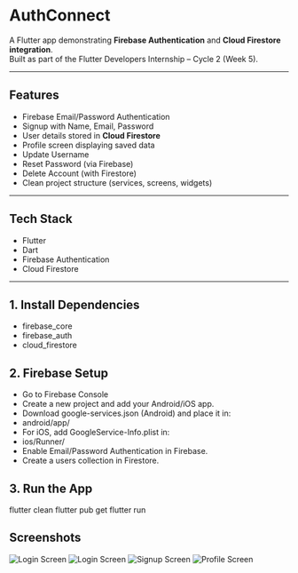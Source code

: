 # AuthConnect 
A Flutter app demonstrating **Firebase Authentication** and **Cloud Firestore integration**.  
Built as part of the Flutter Developers Internship – Cycle 2 (Week 5).

---

## Features
- Firebase Email/Password Authentication
- Signup with Name, Email, Password
- User details stored in **Cloud Firestore**
- Profile screen displaying saved data
- Update Username
- Reset Password (via Firebase)
- Delete Account (with Firestore)
- Clean project structure (services, screens, widgets)

---

## Tech Stack
- Flutter
- Dart
- Firebase Authentication
- Cloud Firestore

---

## 1. Install Dependencies
- firebase_core
- firebase_auth
- cloud_firestore

## 2. Firebase Setup

- Go to Firebase Console
- Create a new project and add your Android/iOS app.
- Download google-services.json (Android) and place it in:
- android/app/
- For iOS, add GoogleService-Info.plist in:
- ios/Runner/
- Enable Email/Password Authentication in Firebase.
- Create a users collection in Firestore.

## 3. Run the App
flutter clean
flutter pub get
flutter run

## Screenshots
![Login Screen](assets/l.png)
![Login Screen](assets/login_screen.png)
![Signup Screen](assets/signup_screen.png)
![Profile Screen](assets/profile_screen.png)
